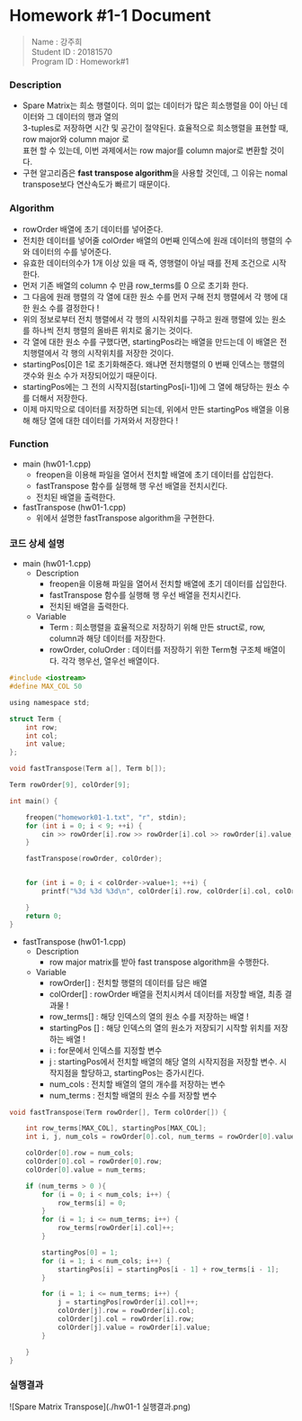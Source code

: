 # Homework #1-1 Document
> Name : 강주희  
> Student ID : 20181570  
> Program ID : Homework#1 

### Description 
- Spare Matrix는 희소 행렬이다. 의미 없는 데이터가 많은 희소행렬을 0이 아닌 데이터와 그 데이터의 행과 열의  
  3-tuples로 저장하면 시간 및 공간이 절약된다. 효율적으로 희소행렬을 표현할 때, row major와 column major 로   
  표현 할 수 있는데, 이번 과제에서는 row major를 column major로 변환할 것이다.  
- 구현 알고리즘은 **fast transpose algorithm**을 사용할 것인데, 그 이유는 nomal transpose보다 연산속도가 빠르기 때문이다.

### Algorithm 
- rowOrder 배열에 초기 데이터를 넣어준다. 
- 전치한 데이터를 넣어줄 colOrder 배열의 0번째 인덱스에 원래 데이터의 행렬의 수와 데이터의 수를 넣어준다.
- 유효한 데이터의수가 1개 이상 있을 때 즉, 영행렬이 아닐 때를 전제 조건으로 시작한다.
- 먼저 기존 배열의 column 수 만큼 row_terms를 0 으로 초기화 한다.  
- 그 다음에 원래 행렬의 각 열에 대한 원소 수를 먼저 구해 전치 행렬에서 각 행에 대한 원소 수를 결정한다 !
- 위의 정보로부터 전치 행렬에서 각 행의 시작위치를 구하고 원래 행렬에 있는 원소를 하나씩 전치 행렬의 올바른 위치로 옮기는 것이다.
- 각 열에 대한 원소 수를 구했다면, startingPos라는 배열을 만드는데 이 배열은 전치행렬에서 각 행의 시작위치를 저장한 것이다.
- startingPos[0]은 1로 초기화해준다. 왜냐면 전치행렬의 0 번째 인덱스는 행렬의 갯수와 원소 수가 저장되어있기 때문이다.
- startingPos에는 그 전의 시작지점(startingPos[i-1])에 그 열에 해당하는 원소 수를 더해서 저장한다.
- 이제 마지막으로 데이터를 저장하면 되는데, 위에서 만든 startingPos 배열을 이용해 해당 열에 대한 데이터를 가져와서 저장한다 !

### Function
- main (hw01-1.cpp)
  * freopen을 이용해 파일을 열어서 전치할 배열에 초기 데이터를 삽입한다.
  * fastTranspose 함수를 실행해 행 우선 배열을 전치시킨다.
  * 전치된 배열을 출력한다.
- fastTranspose (hw01-1.cpp)
  * 위에서 설명한 fastTranspose algorithm을 구현한다.
  
### 코드 상세 설명

- main (hw01-1.cpp)
  + Description
    * freopen을 이용해 파일을 열어서 전치할 배열에 초기 데이터를 삽입한다.
    * fastTranspose 함수를 실행해 행 우선 배열을 전치시킨다.
    * 전치된 배열을 출력한다.
  + Variable
    * Term : 희소행렬을 효율적으로 저장하기 위해 만든 struct로, row, column과 해당 데이터를 저장한다.
    * rowOrder, coluOrder : 데이터를 저장하기 위한 Term형 구조체 배열이다. 각각 행우선, 열우선 배열이다.

``` c
#include <iostream>
#define MAX_COL 50

using namespace std;

struct Term {
	int row;
	int col;
	int value;
};

void fastTranspose(Term a[], Term b[]);

Term rowOrder[9], colOrder[9];

int main() {

	freopen("homework01-1.txt", "r", stdin);
	for (int i = 0; i < 9; ++i) {
		cin >> rowOrder[i].row >> rowOrder[i].col >> rowOrder[i].value;
	}

	fastTranspose(rowOrder, colOrder);


	for (int i = 0; i < colOrder->value+1; ++i) {
		printf("%3d %3d %3d\n", colOrder[i].row, colOrder[i].col, colOrder[i].value);

	}
	return 0;
}
```

- fastTranspose (hw01-1.cpp)
    + Description
        * row major matrix를 받아 fast transpose algorithm을 수행한다.
    + Variable
        * rowOrder[] : 전치할 행렬의 데이터를 담은 배열
        * colOrder[] : rowOrder 배열을 전치시켜서 데이터를 저장할 배열, 최종 결과물 !
        * row_terms[] : 해당 인덱스의 열의 원소 수를 저장하는 배열 ! 
        * startingPos [] : 해당 인덱스의 열의 원소가 저장되기 시작할 위치를 저장하는 배열 !
        * i : for문에서 인덱스를 지정할 변수 
        * j : startingPos에서 전치할 배열의 해당 열의 시작지점을 저장할 변수. 시작지점을 할당하고, startingPos는 증가시킨다.
        * num_cols : 전치할 배열의 열의 개수를 저장하는 변수
        * num_terms : 전치할 배열의 원소 수를 저장할 변수 
	
```c
void fastTranspose(Term rowOrder[], Term colOrder[]) {

	int row_terms[MAX_COL], startingPos[MAX_COL];
	int i, j, num_cols = rowOrder[0].col, num_terms = rowOrder[0].value;

	colOrder[0].row = num_cols;
	colOrder[0].col = rowOrder[0].row;
	colOrder[0].value = num_terms;

	if (num_terms > 0 ){
		for (i = 0; i < num_cols; i++) {
			row_terms[i] = 0;			
		}
		for (i = 1; i <= num_terms; i++) {
			row_terms[rowOrder[i].col]++;
		}

		startingPos[0] = 1;
		for (i = 1; i < num_cols; i++) {
			startingPos[i] = startingPos[i - 1] + row_terms[i - 1];
		}

		for (i = 1; i <= num_terms; i++) {					
			j = startingPos[rowOrder[i].col]++;
			colOrder[j].row = rowOrder[i].col;
			colOrder[j].col = rowOrder[i].row;
			colOrder[j].value = rowOrder[i].value;
		}

	}
}
```

### 실행결과
![Spare Matrix Transpose](./hw01-1 실행결과.png)
